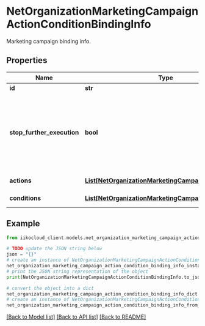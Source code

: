 # NetOrganizationMarketingCampaignActionConditionBindingInfo

Marketing campaign binding info.

## Properties

Name | Type | Description | Notes
------------ | ------------- | ------------- | -------------
**id** | **str** | Id. | [optional] 
**stop_further_execution** | **bool** | Loyalty processing stop after successful execution of binding. So means order of bindings affects. | [optional] 
**actions** | [**List[NetOrganizationMarketingCampaignSettingsInfo]**](NetOrganizationMarketingCampaignSettingsInfo.md) | Marketing actions. | [optional] 
**conditions** | [**List[NetOrganizationMarketingCampaignSettingsInfo]**](NetOrganizationMarketingCampaignSettingsInfo.md) | Marketing conditions. | [optional] 

## Example

```python
from iikocloud_client.models.net_organization_marketing_campaign_action_condition_binding_info import NetOrganizationMarketingCampaignActionConditionBindingInfo

# TODO update the JSON string below
json = "{}"
# create an instance of NetOrganizationMarketingCampaignActionConditionBindingInfo from a JSON string
net_organization_marketing_campaign_action_condition_binding_info_instance = NetOrganizationMarketingCampaignActionConditionBindingInfo.from_json(json)
# print the JSON string representation of the object
print(NetOrganizationMarketingCampaignActionConditionBindingInfo.to_json())

# convert the object into a dict
net_organization_marketing_campaign_action_condition_binding_info_dict = net_organization_marketing_campaign_action_condition_binding_info_instance.to_dict()
# create an instance of NetOrganizationMarketingCampaignActionConditionBindingInfo from a dict
net_organization_marketing_campaign_action_condition_binding_info_from_dict = NetOrganizationMarketingCampaignActionConditionBindingInfo.from_dict(net_organization_marketing_campaign_action_condition_binding_info_dict)
```
[[Back to Model list]](../README.md#documentation-for-models) [[Back to API list]](../README.md#documentation-for-api-endpoints) [[Back to README]](../README.md)


